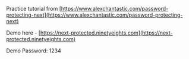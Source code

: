 Practice tutorial from [https://www.alexchantastic.com/password-protecting-next](https://www.alexchantastic.com/password-protecting-next)

Demo here - [https://next-protected.ninetyeights.com](https://next-protected.ninetyeights.com)

Demo Password: 1234

